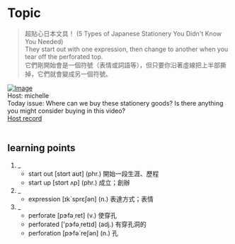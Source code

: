 # Topic

> 超貼心日本文具！ (5 Types of Japanese Stationery You Didn't Know You Needed) <br>
> They start out with one expression, then change to another when you tear off the perforated top.  <br>
> 它們剛開始會是一個符號（表情或詞語等），但只要你沿著虛線把上半部撕掉，它們就會變成另一個符號。 <br>

[![Image](https://cdn.voicetube.com/assets/thumbnails/oloBebBQE38.jpg)](https://www.youtube.com/embed/oloBebBQE38?rel=0&showinfo=0&cc_load_policy=0&controls=1&autoplay=1&iv_load_policy=3&playsinline=1&wmode=transparent&start=213&end=219&enablejsapi=1&origin=https://tw.voicetube.com&widgetid=1)<br>
Host: michelle
<br>Today issue: Where can we buy these stationery goods? Is there anything you might consider buying in this video?
<br>
[Host record](https://cdn.voicetube.com/tmp/everyday_records/Michellesu/2740.mp3)
<br><br>
## learning points
1. _
	* start out [stɑrt aʊt] (phr.) 開始一段生涯、歷程
	* start up [stɑrt ʌp] (phr.) 成立；創辦
2. _
	* expression [ɪkˋsprɛʃən] (n.) 表達方式；表情
3. _
	* perforate [pɝfə͵ret] (v.) 使穿孔
	* perforated ['pɝfə͵retɪd] (adj.) 有穿孔洞的
	* perforation [pɝfəˋreʃən] (n.) 孔
